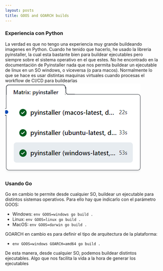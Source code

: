 ```yaml
---
layout: posts
title: GOOS and GOARCH builds
---
```


### Experiencia con Python
La verdad es que no tengo una experiencia muy grande buildeando imagenes en Python. Cuando he tenido que hacerlo, he usado la libreria pyinstaller, la cual esta bastante bien para buildear ejecutables pero siempre sobre el sistema operativo en el que estes.
No he encontrado en la documentación de Pyinstaller nada que nos permita buildear un ejecutable de linux en un SO windows, o viceversa (o para macos). Normalmente lo que se hace es usar distintas maquinas virtuales cuando procesas el workflow de CI/CD para buildearlas
![alt text](../assets/images/image.png)

### Usando Go
Go en cambio te permite desde cualquier SO, buildear un ejecutable para distintos sistemas operativos. Para ello hay que indicarlo con el parámetro GOOS:

-   Windows: `env GOOS=windows go build .` 
-   Linux: `env GOOS=linux go build .`
-   MacOS: `env GOOS=darwin go build .`

GOARCH en cambio es para definir el tipo de arquitectura de la plataforma:

-   `env GOOS=windows GOARCH=amd64 go build .`

De esta manera, desde cualquier SO, podemos buildear distintos ejecutables. Algo que nos facilita la vida a la hora de generar los ejecutables